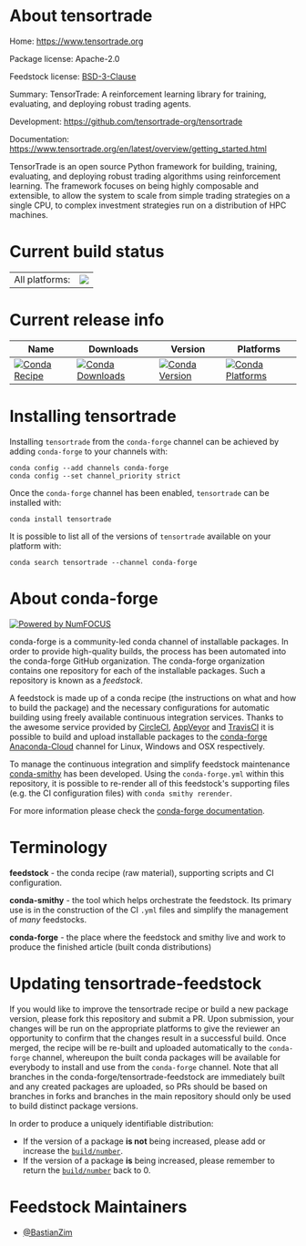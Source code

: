 About tensortrade
=================

Home: https://www.tensortrade.org

Package license: Apache-2.0

Feedstock license: [BSD-3-Clause](https://github.com/conda-forge/tensortrade-feedstock/blob/master/LICENSE.txt)

Summary: TensorTrade: A reinforcement learning library for training, evaluating, and deploying robust trading agents.

Development: https://github.com/tensortrade-org/tensortrade

Documentation: https://www.tensortrade.org/en/latest/overview/getting_started.html

TensorTrade is an open source Python framework for building, training, evaluating, and deploying robust trading
algorithms using reinforcement learning. The framework focuses on being highly composable and extensible, to
allow the system to scale from simple trading strategies on a single CPU, to complex investment
strategies run on a distribution of HPC machines.


Current build status
====================


<table><tr><td>All platforms:</td>
    <td>
      <a href="https://dev.azure.com/conda-forge/feedstock-builds/_build/latest?definitionId=12528&branchName=master">
        <img src="https://dev.azure.com/conda-forge/feedstock-builds/_apis/build/status/tensortrade-feedstock?branchName=master">
      </a>
    </td>
  </tr>
</table>

Current release info
====================

| Name | Downloads | Version | Platforms |
| --- | --- | --- | --- |
| [![Conda Recipe](https://img.shields.io/badge/recipe-tensortrade-green.svg)](https://anaconda.org/conda-forge/tensortrade) | [![Conda Downloads](https://img.shields.io/conda/dn/conda-forge/tensortrade.svg)](https://anaconda.org/conda-forge/tensortrade) | [![Conda Version](https://img.shields.io/conda/vn/conda-forge/tensortrade.svg)](https://anaconda.org/conda-forge/tensortrade) | [![Conda Platforms](https://img.shields.io/conda/pn/conda-forge/tensortrade.svg)](https://anaconda.org/conda-forge/tensortrade) |

Installing tensortrade
======================

Installing `tensortrade` from the `conda-forge` channel can be achieved by adding `conda-forge` to your channels with:

```
conda config --add channels conda-forge
conda config --set channel_priority strict
```

Once the `conda-forge` channel has been enabled, `tensortrade` can be installed with:

```
conda install tensortrade
```

It is possible to list all of the versions of `tensortrade` available on your platform with:

```
conda search tensortrade --channel conda-forge
```


About conda-forge
=================

[![Powered by NumFOCUS](https://img.shields.io/badge/powered%20by-NumFOCUS-orange.svg?style=flat&colorA=E1523D&colorB=007D8A)](http://numfocus.org)

conda-forge is a community-led conda channel of installable packages.
In order to provide high-quality builds, the process has been automated into the
conda-forge GitHub organization. The conda-forge organization contains one repository
for each of the installable packages. Such a repository is known as a *feedstock*.

A feedstock is made up of a conda recipe (the instructions on what and how to build
the package) and the necessary configurations for automatic building using freely
available continuous integration services. Thanks to the awesome service provided by
[CircleCI](https://circleci.com/), [AppVeyor](https://www.appveyor.com/)
and [TravisCI](https://travis-ci.com/) it is possible to build and upload installable
packages to the [conda-forge](https://anaconda.org/conda-forge)
[Anaconda-Cloud](https://anaconda.org/) channel for Linux, Windows and OSX respectively.

To manage the continuous integration and simplify feedstock maintenance
[conda-smithy](https://github.com/conda-forge/conda-smithy) has been developed.
Using the ``conda-forge.yml`` within this repository, it is possible to re-render all of
this feedstock's supporting files (e.g. the CI configuration files) with ``conda smithy rerender``.

For more information please check the [conda-forge documentation](https://conda-forge.org/docs/).

Terminology
===========

**feedstock** - the conda recipe (raw material), supporting scripts and CI configuration.

**conda-smithy** - the tool which helps orchestrate the feedstock.
                   Its primary use is in the construction of the CI ``.yml`` files
                   and simplify the management of *many* feedstocks.

**conda-forge** - the place where the feedstock and smithy live and work to
                  produce the finished article (built conda distributions)


Updating tensortrade-feedstock
==============================

If you would like to improve the tensortrade recipe or build a new
package version, please fork this repository and submit a PR. Upon submission,
your changes will be run on the appropriate platforms to give the reviewer an
opportunity to confirm that the changes result in a successful build. Once
merged, the recipe will be re-built and uploaded automatically to the
`conda-forge` channel, whereupon the built conda packages will be available for
everybody to install and use from the `conda-forge` channel.
Note that all branches in the conda-forge/tensortrade-feedstock are
immediately built and any created packages are uploaded, so PRs should be based
on branches in forks and branches in the main repository should only be used to
build distinct package versions.

In order to produce a uniquely identifiable distribution:
 * If the version of a package **is not** being increased, please add or increase
   the [``build/number``](https://docs.conda.io/projects/conda-build/en/latest/resources/define-metadata.html#build-number-and-string).
 * If the version of a package **is** being increased, please remember to return
   the [``build/number``](https://docs.conda.io/projects/conda-build/en/latest/resources/define-metadata.html#build-number-and-string)
   back to 0.

Feedstock Maintainers
=====================

* [@BastianZim](https://github.com/BastianZim/)

